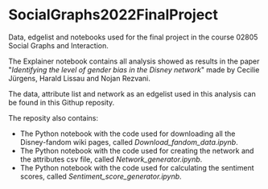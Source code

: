 # SocialGraphs2022FinalProject
Data, edgelist and notebooks used for the final project in the course 02805 Social Graphs and Interaction.

The Explainer notebook contains all analysis showed as results in the paper "*Identifying the level of gender bias in the Disney network*" made by Cecilie Jürgens, Harald Lissau and Nojan Rezvani.

The data, attribute list and network as an edgelist used in this analysis can be found in this Githup reposity.

The reposity also contains: 
- The Python notebook with the code used for downloading all the Disney-fandom wiki pages, called *Download_fandom_data.ipynb*.
- The Python notebook with the code used for creating the network and the attributes csv file, called *Network_generator.ipynb*.
- The Python notebook with the code used for calculating the sentiment scores, called *Sentiment_score_generator.ipynb*.
